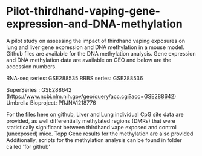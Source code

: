 # Pilot-thirdhand-vaping-gene-expression-and-DNA-methylation
A pilot study on assessing the impact of thirdhand vaping exposures on lung and liver gene expression and DNA methylation in a mouse model.
Github files are available for the DNA methylation analysis. Gene expression and DNA methylation data are available on GEO and below are the accession numbers.

RNA-seq series: GSE288535
RRBS series: GSE288536

SuperSeries : GSE288642 (https://www.ncbi.nlm.nih.gov/geo/query/acc.cgi?acc=GSE288642)
Umbrella Bioproject: PRJNA1218776

For the files here on github,
Liver and Lung individual CpG site data are provided, as well differentially methylated regions (DMRs) that were statistically significant between thirdhand vape exposed and control (unexposed) mice.
Topp Gene results for the methylation are also provided
Additionally, scripts for the methylation analysis can be found in folder called 'for github'
